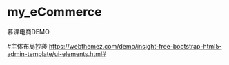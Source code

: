 # my_eCommerce
慕课电商DEMO


#主体布局抄袭 
https://webthemez.com/demo/insight-free-bootstrap-html5-admin-template/ui-elements.html#
